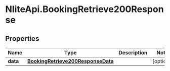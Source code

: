 # NliteApi.BookingRetrieve200Response

## Properties

Name | Type | Description | Notes
------------ | ------------- | ------------- | -------------
**data** | [**BookingRetrieve200ResponseData**](BookingRetrieve200ResponseData.md) |  | [optional] 


